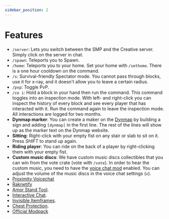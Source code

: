 ```yaml
---
sidebar_position: 2
---
```


# Features

- `/server`: Lets you switch between the SMP and the Creative server. Simply click on the server in chat.
- `/spawn`: Teleports you to Spawn.
- `/home`: Teleports you to your home. Set your home with `/sethome`. There is a one hour cooldown on the command.
- `/s`: Survival-friendly Spectator mode. You cannot pass through blocks, use it for x-ray, and it doesn't allow you to leave a certain radius.
- `/pvp`: Toggle PvP.
- `/co i`: Hold a block in your hand then run the command. This command toggles into an inspection mode.  With left- and right-click you can inspect the history of every block and see every player that has interacted with it. Run the command again to leave the inspection mode. All interactions are logged for two months.
- **Dynmap marker**: You can create a maker on the [Dynmap](pathname://https://map.survival-pi.com/) by building a sign and adding `[dynmap]` in the first line. The rest of the lines will show up as the marker text on the Dynmap website. 
- **Sitting**: Right-click with your empty fist on any stair or slab to sit on it. Press *SHIFT* to stand up again.
- **Riding player**: You can ride on the back of a player by right-clicking them with your empty fist.
- **Custom music discs**: We have custom music discs collectibles that you can win from the vote crate (vote with `/vote`). In order to hear the custom music, you need to have the [voice chat mod](./vc.md) enabled. You can adjust the volume of the music discs in the voice chat settings (`v`).
- [Proximity Voicechat](./vc.md)
- [Raknetify](./raknetify.md)
- [Amor Stand Tool](./ast.md).
- [Interactive Chat](./interactivechat.md).
- [Invisible Itemframes](./invisible_itemframes.md).
- [Chest Protection](./chestprotect.md).
- [Official Modpack](./modpack.md)
